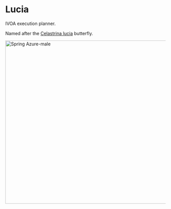# Lucia
IVOA execution planner.

Named after the <a href='https://en.wikipedia.org/wiki/Celastrina_lucia'>Celastrina lucia</a> butterfly.

<a title="D. Gordon E. Robertson, CC BY-SA 3.0 &lt;https://creativecommons.org/licenses/by-sa/3.0&gt;, via Wikimedia Commons" href="https://en.wikipedia.org/wiki/Celastrina_lucia"><img width="512" alt="Spring Azure-male" src="https://upload.wikimedia.org/wikipedia/commons/thumb/b/b6/Spring_Azure-male.jpg/512px-Spring_Azure-male.jpg"/></a>

